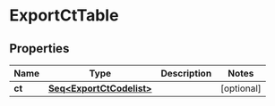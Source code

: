

# ExportCtTable


## Properties

Name | Type | Description | Notes
------------ | ------------- | ------------- | -------------
**ct** | [**Seq&lt;ExportCtCodelist&gt;**](ExportCtCodelist.md) |  |  [optional]



